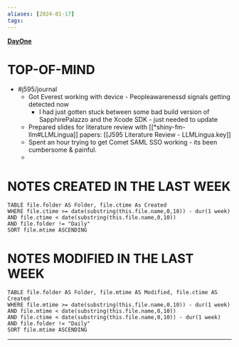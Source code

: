 ```yaml
---
aliases: [2024-01-17]
tags: 
---
```

**[DayOne](dayone://open?date=2024-01-17)**

# TOP-OF-MIND
- #j595/journal 
	- Got Everest working with device - Peopleawarenessd signals getting detected now
		- I had just gotten stuck between some bad build version of SapphirePalazzo and the Xcode SDK - just needed to update
	- Prepared slides for literature review with [[*shiny-fm-llm#LLMLingua]] papers: [[J595 Literature Review - LLMLingua.key]]
	- Spent an hour trying to get Comet SAML SSO working - its been cumbersome & painful.
	- 

# NOTES CREATED IN THE LAST WEEK
``` dataview
TABLE file.folder AS Folder, file.ctime As Created
WHERE file.ctime >= date(substring(this.file.name,0,10)) - dur(1 week) 
AND file.ctime < date(substring(this.file.name,0,10)) 
AND file.folder != "Daily"
SORT file.mtime ASCENDING
```

# NOTES MODIFIED IN THE LAST WEEK
``` dataview
TABLE file.folder AS Folder, file.mtime AS Modified, file.ctime AS Created
WHERE file.mtime >= date(substring(this.file.name,0,10)) - dur(1 week)
AND file.mtime < date(substring(this.file.name,0,10))
AND file.ctime < date(substring(this.file.name,0,10)) - dur(1 week)
AND file.folder != "Daily"
SORT file.mtime ASCENDING
```
---
